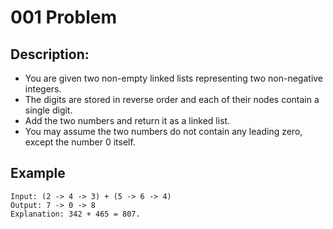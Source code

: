 # 001 Problem
## Description:
- You are given two non-empty linked lists representing two non-negative integers.
- The digits are stored in reverse order and each of their nodes contain a single digit.
- Add the two numbers and return it as a linked list.
- You may assume the two numbers do not contain any leading zero, except the number 0 itself.

## Example
```
Input: (2 -> 4 -> 3) + (5 -> 6 -> 4)
Output: 7 -> 0 -> 8
Explanation: 342 + 465 = 807.
```